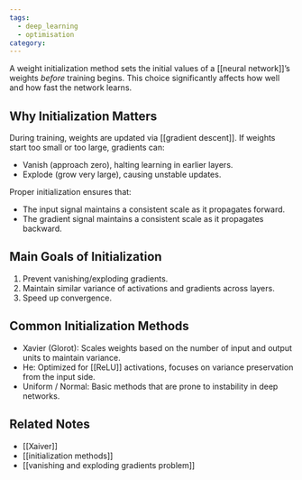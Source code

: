 ```yaml
---
tags:
  - deep_learning
  - optimisation
category:
---
```

A weight initialization method sets the initial values of a [[neural network]]’s weights *before* training begins. This choice significantly affects how well and how fast the network learns.

## Why Initialization Matters

During training, weights are updated via [[gradient descent]]. If weights start too small or too large, gradients can:

* Vanish (approach zero), halting learning in earlier layers.
* Explode (grow very large), causing unstable updates.

Proper initialization ensures that:

* The input signal maintains a consistent scale as it propagates forward.
* The gradient signal maintains a consistent scale as it propagates backward.
## Main Goals of Initialization

1. Prevent vanishing/exploding gradients.
2. Maintain similar variance of activations and gradients across layers.
3. Speed up convergence.

## Common Initialization Methods

* Xavier (Glorot): Scales weights based on the number of input and output units to maintain variance.
* He: Optimized for [[ReLU]] activations, focuses on variance preservation from the input side.
* Uniform / Normal: Basic methods that are prone to instability in deep networks.

## Related Notes

* [[Xaiver]]
* [[initialization methods]]
* [[vanishing and exploding gradients problem]]

